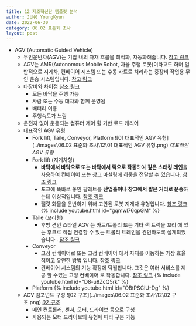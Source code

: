 ```yaml
---
title: 12 제조혁신단 템플릿 분석
author: JUNG YoungKyun
date: 2022-06-30
category: 06.02 표준화 조사
layout: post
---
```


- AGV (Automatic Guided Vehicle)
    - 무인운반차(AGV)는 기업 내의 자재 흐름을 최적화, 자동화해줍니다. [참고 링크](https://www.ssi-schaefer.com/ko-kr/products/conveying-transport/automated-guided-vehicles)
    - AGV는 AMR(Autonomous Mobile Robot, 자율 주행 로봇)이라고도 하며 일반적으로 지게차, 컨베이어 시스템 또는 수동 카트로 처리하는 중장비 작업용 무인 운송 시스템입니다. [참고 링크](https://www.rls.si/ko/applications/agv)
    - 타장비와 차이점 [참조 링크](https://m.blog.naver.com/PostView.naver?isHttpsRedirect=true&blogId=agvsoft&logNo=221749955029)
        - 모든 바닥을 주행 가능
        - 사람 또는 수동 대차와 함께 운영됨
        - 배터리 이용
        - 주행속도가 느림
    - 운전자 없이 운용되는 컴퓨터 제어 휠 기반 로드 캐리어
    - 대표적인 AGV 유형
	    -  Fork lift, Taile, Conveyor, Platform
	        ![01 대표적인 AGV 유형](../images\06.02 표준화 조사\12\01 대표적인 AGV 유형.png)
	        *대표적인 AGV 유형*
        - Fork lift (지게차형)
            - **바닥에서 바닥으로 또는 바닥에서 랙으로 작동**하여 **깊은 스태킹 레인**을 사용하여 컨베이어 또는 창고 마샬링에 하중을 전달할 수 있습니다. [참조 링크](https://maxagv.com/automated-guided-vehicle/)
            - 포크에 똑바로 놓인 팔레트를 **산업홀이나 창고에서 짧은 거리로 운송**하는데 이상적입니다. [참조 링크](https://www.asseco-ceit.com/en/agv-systems/forklift-agvs/)
            - 팰릿 화물을 운반하기 위해 고안된 로봇 지게차 유형입니다. [참조 링크](https://www.agvnetwork.com/automatic-forklift-agv)
{% include youtube.html id="gqmwl76qpGM" %}
        - Taile (꼬리형)
            - 후방 견인 스타일 AGV 는 카트/트롤리 또는 기타 랙 트럭을 꼬리 에 있는 후크로 직접 연결할 수 있는 트롤리 트레인을 견인하도록 설계되었습니다 . [참조 링크](https://saintechrobotics.com/product/magnetic-guide-agv-tail-traction-type-tow-multi-trolley-carts/)
        - Conveyor
            - 고정 컨베이어로 또는 고정 컨베이어 에서 자재를 이동하는 가장 효율적이고 유연한 방법 입니다. [참조 링크](https://www.agvnetwork.com/unit-load-agv-automated-vehicle)
            - 컨베이어 시스템의 기능 확장에 탁월합니다. 그것은 여러 서비스를 제공 할 수있는 고정 컨베이어 로 작동합니다. [참조 링크](https://www.rocla-agv.com/en/products/awt-conveyor)
{% include youtube.html id="D8-u8ZcQ5rk" %}
        - Platform
{% include youtube.html id="OBtPSCiU-Dg" %}
    - AGV 컴포넌트 구성
        ![02 구조](../images\06.02 표준화 조사\12\02 구조.png)
        *[02 구조](http://hjfas.com/system07)*
        - 메인 컨트롤러, 센서, 모터, 드라이브 등으로 구성
        - 사용되는 모터 드라이브의 유형에 따라 구분 가능